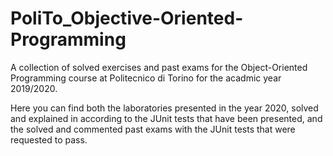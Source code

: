 # PoliTo_Objective-Oriented-Programming
A collection of solved exercises and past exams for the Object-Oriented Programming course at Politecnico di Torino for the acadmic year 2019/2020.

Here you can find both the laboratories presented in the year 2020, solved and explained in according to 
the JUnit tests that have been presented, and the solved and commented past exams with the JUnit tests that were requested to
pass.
